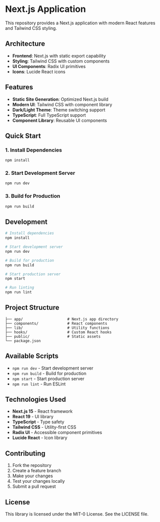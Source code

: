 # Next.js Application

This repository provides a Next.js application with modern React features and Tailwind CSS styling.

## Architecture

- **Frontend**: Next.js with static export capability
- **Styling**: Tailwind CSS with custom components
- **UI Components**: Radix UI primitives
- **Icons**: Lucide React icons

## Features

- **Static Site Generation**: Optimized Next.js build
- **Modern UI**: Tailwind CSS with component library
- **Dark/Light Theme**: Theme switching support
- **TypeScript**: Full TypeScript support
- **Component Library**: Reusable UI components

## Quick Start

### 1. Install Dependencies

```bash
npm install
```

### 2. Start Development Server

```bash
npm run dev
```

### 3. Build for Production

```bash
npm run build
```

## Development

```bash
# Install dependencies
npm install

# Start development server
npm run dev

# Build for production
npm run build

# Start production server
npm start

# Run linting
npm run lint
```

## Project Structure

```
├── app/                    # Next.js app directory
├── components/             # React components
├── lib/                    # Utility functions
├── hooks/                  # Custom React hooks
├── public/                 # Static assets
└── package.json
```

## Available Scripts

- `npm run dev` - Start development server
- `npm run build` - Build for production
- `npm start` - Start production server
- `npm run lint` - Run ESLint

## Technologies Used

- **Next.js 15** - React framework
- **React 19** - UI library
- **TypeScript** - Type safety
- **Tailwind CSS** - Utility-first CSS
- **Radix UI** - Accessible component primitives
- **Lucide React** - Icon library

## Contributing

1. Fork the repository
2. Create a feature branch
3. Make your changes
4. Test your changes locally
5. Submit a pull request

## License

This library is licensed under the MIT-0 License. See the LICENSE file.

